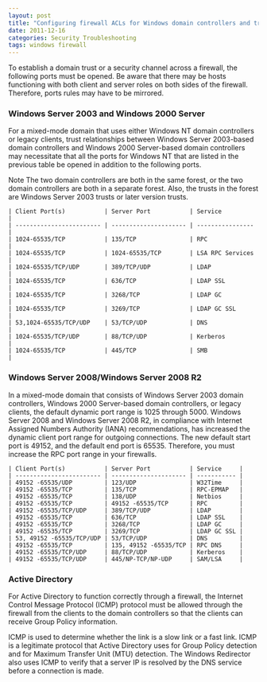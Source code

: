 ```yaml
---
layout: post
title: "Configuring firewall ACLs for Windows domain controllers and trust relationships"
date: 2011-12-16
categories: Security Troubleshooting
tags: windows firewall
---
```


To establish a domain trust or a security channel across a firewall, the following ports must be opened. Be aware that there may be hosts functioning with both client and server roles on both sides of the firewall. Therefore, ports rules may have to be mirrored.

### Windows Server 2003 and Windows 2000 Server

For a mixed-mode domain that uses either Windows NT domain controllers or legacy clients, trust relationships between Windows Server 2003-based domain controllers and Windows 2000 Server-based domain controllers may necessitate that all the ports for Windows NT that are listed in the previous table be opened in addition to the following ports.

Note The two domain controllers are both in the same forest, or the two domain controllers are both in a separate forest. Also, the trusts in the forest are Windows Server 2003 trusts or later version trusts.

```
| Client Port(s)           | Server Port           | Service          | 
| ------------------------ | --------------------- | ---------------- |
| 1024-65535/TCP           | 135/TCP               | RPC              |
| 1024-65535/TCP           | 1024-65535/TCP        | LSA RPC Services |
| 1024-65535/TCP/UDP       | 389/TCP/UDP           | LDAP             |
| 1024-65535/TCP           | 636/TCP               | LDAP SSL         |
| 1024-65535/TCP           | 3268/TCP              | LDAP GC          |
| 1024-65535/TCP           | 3269/TCP              | LDAP GC SSL      |
| 53,1024-65535/TCP/UDP    | 53/TCP/UDP            | DNS              |
| 1024-65535/TCP/UDP       | 88/TCP/UDP            | Kerberos         |
| 1024-65535/TCP           | 445/TCP               | SMB              |
```

### Windows Server 2008/Windows Server 2008 R2

In a mixed-mode domain that consists of Windows Server 2003 domain controllers, Windows 2000 Server-based domain controllers, or legacy clients, the default dynamic port range is 1025 through 5000. Windows Server 2008 and Windows Server 2008 R2, in compliance with Internet Assigned Numbers Authority (IANA) recommendations, has increased the dynamic client port range for outgoing connections. The new default start port is 49152, and the default end port is 65535. Therefore, you must increase the RPC port range in your firewalls.

```
| Client Port(s)           | Server Port           | Service     | 
| ------------------------ | --------------------- | ----------- |
| 49152 -65535/UDP         | 123/UDP               | W32Time     |
| 49152 -65535/TCP	       | 135/TCP               | RPC-EPMAP   |
| 49152 -65535/TCP         | 138/UDP               | Netbios     |
| 49152 -65535/TCP         | 49152 -65535/TCP      | RPC         |
| 49152 -65535/TCP/UDP     | 389/TCP/UDP           | LDAP        |
| 49152 -65535/TCP         | 636/TCP               | LDAP SSL    |
| 49152 -65535/TCP         | 3268/TCP              | LDAP GC     |
| 49152 -65535/TCP         | 3269/TCP              | LDAP GC SSL |
| 53, 49152 -65535/TCP/UDP | 53/TCP/UDP            | DNS         |
| 49152 -65535/TCP         | 135, 49152 -65535/TCP | RPC DNS     |
| 49152 -65535/TCP/UDP     | 88/TCP/UDP            | Kerberos    |
| 49152 -65535/TCP/UDP     | 445/NP-TCP/NP-UDP     | SAM/LSA     |
```

### Active Directory

For Active Directory to function correctly through a firewall, the Internet Control Message Protocol (ICMP) protocol must be allowed through the firewall from the clients to the domain controllers so that the clients can receive Group Policy information.

ICMP is used to determine whether the link is a slow link or a fast link. ICMP is a legitimate protocol that Active Directory uses for Group Policy detection and for Maximum Transfer Unit (MTU) detection. The Windows Redirector also uses ICMP to verify that a server IP is resolved by the DNS service before a connection is made.